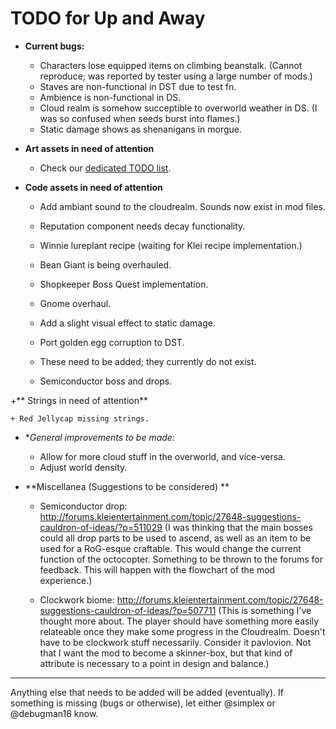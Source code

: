 # TODO for Up and Away

+ **Current bugs:**

	+ Characters lose equipped items on climbing beanstalk. (Cannot reproduce; was reported by tester using a large number of mods.)
	+ Staves are non-functional in DST due to test fn.
	+ Ambience is non-functional in DS.
	+ Cloud realm is somehow succeptible to overworld weather in DS. (I was so confused when seeds burst into flames.)
	+ Static damage shows as shenanigans in morgue.

+ **Art assets in need of attention**

	+ Check our [dedicated TODO list](TODO_ART.md).

+ **Code assets in need of attention**

	+ Add ambiant sound to the cloudrealm. Sounds now exist in mod files.
	+ Reputation component needs decay functionality.
	+ Winnie lureplant recipe (waiting for Klei recipe implementation.)
	+ Bean Giant is being overhauled.	
	+ Shopkeeper Boss Quest implementation.
	+ Gnome overhaul.
	+ Add a slight visual effect to static damage.
	+ Port golden egg corruption to DST.

	+ These need to be added; they currently do not exist.

	+ Semiconductor boss and drops.

+** Strings in need of attention**

	+ Red Jellycap missing strings.

+ **General improvements to be made:*

	+ Allow for more cloud stuff in the overworld, and vice-versa.
	+ Adjust world density.

+ **Miscellanea (Suggestions to be considered) **

	+ Semiconductor drop: http://forums.kleientertainment.com/topic/27648-suggestions-cauldron-of-ideas/?p=511029 (I was thinking that the main bosses could all drop parts to be used to ascend, as well as an item to be used for a RoG-esque craftable. This would change the current function of the octocopter. Something to be thrown to the forums for feedback. This will happen with the flowchart of the mod experience.)

	+ Clockwork biome: http://forums.kleientertainment.com/topic/27648-suggestions-cauldron-of-ideas/?p=507711 (This is something I've thought more about. The player should have something more easily relateable once they make some progress in the Cloudrealm. Doesn't have to be clockwork stuff necessarily. Consider it pavlovion. Not that I want the mod to become a skinner-box, but that kind of attribute is necessary to a point in design and balance.)

******

Anything else that needs to be added will be added (eventually). 
If something is missing (bugs or otherwise), let either @simplex or @debugman18 know.

<!--
vim: ft=markdown nofoldenable
-->

